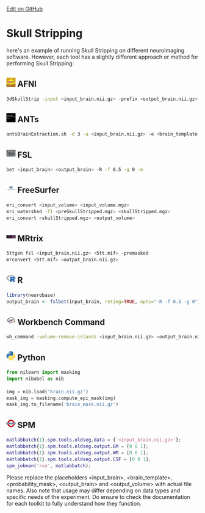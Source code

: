 [Edit on GitHub](https://github.com/childmindresearch/NeuRosetta/edit/main/src/image_preprocessing/skull_stripping.md)
# Skull Stripping

here's an example of running Skull Stripping on different neuroimaging software. However, each tool has a slightly different approach or method for performing Skull Stripping:

## <img src="../icons/afni.png" height="24px" /> AFNI
```bash
3dSkullStrip -input <input_brain.nii.gz> -prefix <output_brain.nii.gz>
```

## <img src="../icons/ants.png" height="24px" /> ANTs
```bash
antsBrainExtraction.sh -d 3 -a <input_brain.nii.gz> -e <brain_template.nii.gz> -m <probability_mask.nii.gz> -o <output_brain>
```

## <img src="../icons/fsl.png" height="24px" /> FSL
```bash
bet <input_brain> <output_brain> -R -f 0.5 -g 0 -m
```

## <img src="../icons/freesurfer.png" height="24px" /> FreeSurfer
```bash
mri_convert <input_volume> <input_volume.mgz>
mri_watershed -T1 <preSkullStripped.mgz> <skullStripped.mgz>
mri_convert <skullStripped.mgz> <output_volume>
```

## <img src="../icons/mrtrix.png" height="24px" /> MRtrix
```bash
5ttgen fsl <input_brain.nii.gz> <5tt.mif> -premasked
mrconvert <5tt.mif> <output_brain.nii.gz>
```

## <img src="../icons/r.png" height="24px" /> R
```R
library(neurobase)
output_brain <- fslbet(input_brain, retimg=TRUE, opts="-R -f 0.5 -g 0")
```

## <img src="../icons/workbench_command.png" height="24px" /> Workbench Command
```bash
wb_command -volume-remove-islands <input_brain.nii.gz> <output_brain.nii.gz>
```

## <img src="../icons/python.png" height="24px" /> Python
```python
from nilearn import masking
import nibabel as nib

img = nib.load('brain.nii.gz')
mask_img = masking.compute_epi_mask(img)
mask_img.to_filename('brain_mask.nii.gz')
```

## <img src="../icons/spm.png" height="24px" /> SPM
```matlab
matlabbatch{1}.spm.tools.oldseg.data = {'<input_brain.nii,gz>'};
matlabbatch{1}.spm.tools.oldseg.output.GM = [0 0 1];
matlabbatch{1}.spm.tools.oldseg.output.WM = [0 0 1];
matlabbatch{1}.spm.tools.oldseg.output.CSF = [0 0 1];
spm_jobman('run', matlabbatch);
```
Please replace the placeholders \<input_brain\>, \<brain_template\>, \<probability_mask\>, \<output_brain\> and \<output_volume\> with actual file names. Also note that usage may differ depending on data types and specific needs of the experiment. Do ensure to check the documentation for each toolkit to fully understand how they function.